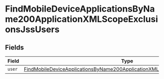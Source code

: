 # FindMobileDeviceApplicationsByName200ApplicationXMLScopeExclusionsJssUsers


## Fields

| Field                                                                                                                                                                                       | Type                                                                                                                                                                                        | Required                                                                                                                                                                                    | Description                                                                                                                                                                                 |
| ------------------------------------------------------------------------------------------------------------------------------------------------------------------------------------------- | ------------------------------------------------------------------------------------------------------------------------------------------------------------------------------------------- | ------------------------------------------------------------------------------------------------------------------------------------------------------------------------------------------- | ------------------------------------------------------------------------------------------------------------------------------------------------------------------------------------------- |
| `user`                                                                                                                                                                                      | [FindMobileDeviceApplicationsByName200ApplicationXMLScopeExclusionsJssUsersUser](../../models/operations/findmobiledeviceapplicationsbyname200applicationxmlscopeexclusionsjssusersuser.md) | :heavy_minus_sign:                                                                                                                                                                          | N/A                                                                                                                                                                                         |